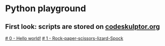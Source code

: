 Python playground
===

First look: scripts are stored on [codeskulptor.org](www.codeskulptor.org)
---
[# 0 - Hello world!](http://www.codeskulptor.org/#user11_SnCfQI6oyj_0.py)
[# 1 - Rock-paper-scissors-lizard-Spock]()
